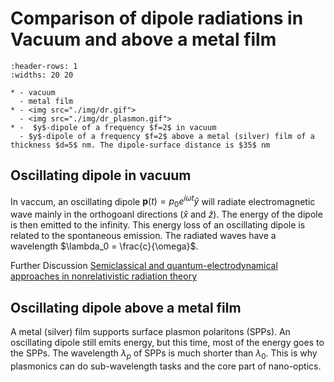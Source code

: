# Comparison of dipole radiations in Vacuum and above a metal film 

```{list-table} Dipole radiation and launching plasmon. Simulation with [Meep units](https://meep.readthedocs.io/en/latest/Introduction/#units-in-meep).
:header-rows: 1
:widths: 20 20

* - vacuum
  - metal film
* - <img src="./img/dr.gif">
  - <img src="./img/dr_plasmon.gif"> 
* -  $y$-dipole of a frequency $f=2$ in vacuum
  - $y$-dipole of a frequency $f=2$ above a metal (silver) film of a thickness $d=5$ nm. The dipole-surface distance is $35$ nm
```
## Oscillating dipole in vacuum 

In vaccum, an oscillating dipole $\mathbf{p}(t)  = p_0 e^{i\omega t} \hat{y}$ will radiate electromagnetic wave mainly in the orthogoanl directions ($\hat{x}$ and $\hat{z}$). The energy of the dipole is then emitted to the infinity. This energy loss of an oscillating dipole is related to the spontaneous emission. The radiated waves have a wavelength $\lambda_0 = \frac{c}{\omega}$.

Further Discussion
[Semiclassical and quantum-electrodynamical approaches in nonrelativistic radiation theory](https://doi.org/10.1016/0370-1573(76)90037-5)

## Oscillating dipole above a metal film

A metal (silver) film supports surface plasmon polaritons (SPPs). An oscillating dipole still emits energy, but 
this time, most of the energy goes to the SPPs. The wavelength $\lambda_p$ of SPPs is much shorter than $\lambda_0$. This is why plasmonics can do sub-wavelength tasks and the core part of nano-optics.   

